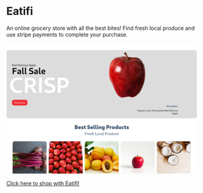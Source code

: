 # Eatifi

An online grocery store with all the best bites! Find fresh local produce and use stripe payments to complete your purchase.

![Eatifi](eatifi.png)

[Click here to shop with Eatifi!](https://eatifi.netlify.app/)
